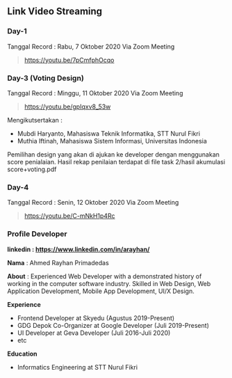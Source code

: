 ## Link Video Streaming 

### Day-1
Tanggal Record : Rabu, 7 Oktober 2020
Via Zoom Meeting
> https://youtu.be/7pCmfphOcqo 

### Day-3 (Voting Design)
Tanggal Record : Minggu, 11 Oktober 2020
Via Zoom Meeting
> https://youtu.be/gpIqxv8_53w

Mengikutsertakan :
- Mubdi Haryanto, Mahasiswa Teknik Informatika, STT Nurul Fikri
- Muthia Iftinah, Mahasiswa Sistem Informasi, Universitas Indonesia

Pemilihan design yang akan di ajukan ke developer dengan menggunakan score penialaian. Hasil rekap penilaian terdapat di file task 2/hasil akumulasi score+voting.pdf

### Day-4
Tanggal Record : Senin, 12 Oktober 2020
Via Zoom Meeting 
> https://youtu.be/C-mNkH1p4Rc

### Profile Developer
**linkedin : https://www.linkedin.com/in/arayhan/**

**Nama** : Ahmed Rayhan Primadedas

**About** : Experienced Web Developer with a demonstrated history of working in the computer software industry. Skilled in Web Design, Web Application Development, Mobile App Development, UI/X Design. 

**Experience**
- Frontend Developer at Skyedu (Agustus 2019-Present)
- GDG Depok Co-Organizer at Google Developer (Juli 2019-Present)
- UI Developer at Geva Developer (Juli 2016-Juli 2020)
- etc

**Education**
- Informatics Engineering at STT Nurul Fikri

